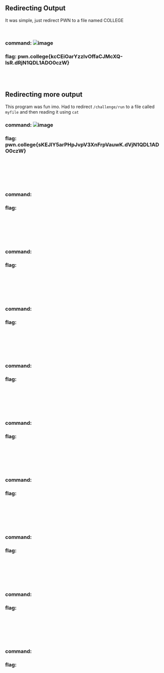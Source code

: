 ## Redirecting Output 
It was simple, just redirect PWN to a file named COLLEGE

<br>

### command: ![image](https://github.com/user-attachments/assets/968e0bdf-a91a-4e54-8423-4e9191a65d52)


### flag: pwn.college{kcCEiOarYzzlvOffaCJMcXQ-IsR.dRjN1QDL1ADO0czW}

<br><br>

## Redirecting more output

This program was fun imo. Had to redirect ```/challenge/run``` to a file called ```myfile``` and then reading it using ```cat```
<br>

### command: ![image](https://github.com/user-attachments/assets/0b77f2e7-95d3-4ea8-ad40-85c85ba7cfad)


### flag: pwn.college{sKEJIY5arPHpJvpV3XnFrpVauwK.dVjN1QDL1ADO0czW}
<br><br>

## 

<br>

### command: 

### flag: 
<br><br>

## 

<br>

### command: 

### flag: 
<br><br>

## 

<br>

### command: 

### flag: 
<br><br>

## 

<br>

### command: 

### flag: 
<br><br>

## 

<br>

### command: 

### flag: 
<br><br>

## 

<br>

### command: 

### flag: 
<br><br>

## 

<br>

### command: 

### flag: 
<br><br>

## 

<br>

### command: 

### flag: 
<br><br>

## 

<br>

### command: 

### flag: 
<br><br>

